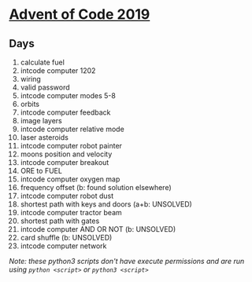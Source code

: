 # [Advent of Code 2019](https://adventofcode.com/2019)

## Days

1) calculate fuel
2) intcode computer 1202
3) wiring
4) valid password
5) intcode computer modes 5-8
7) orbits
7) intcode computer feedback
8) image layers
9) intcode computer relative mode
10) laser asteroids
11) intcode computer robot painter
12) moons position and velocity
13) intcode computer breakout
14) ORE to FUEL
15) intcode computer oxygen map
16) frequency offset (b: found solution elsewhere)
17) intcode computer robot dust
18) shortest path with keys and doors (a+b: UNSOLVED)
19) intcode computer tractor beam
20) shortest path with gates
21) intcode computer AND OR NOT (b: UNSOLVED)
22) card shuffle (b: UNSOLVED)
23) intcode computer network

*Note: these python3 scripts don't have execute permissions and are run using `python <script>` or `python3 <script>`*


